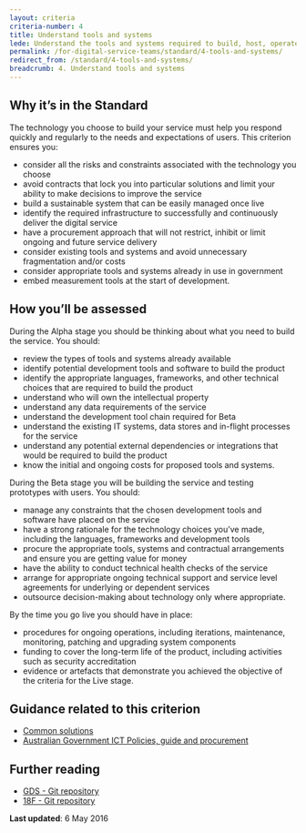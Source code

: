 ```yaml
---
layout: criteria
criteria-number: 4
title: Understand tools and systems
lede: Understand the tools and systems required to build, host, operate and measure the service and how to adopt, adapt or procure them.
permalink: /for-digital-service-teams/standard/4-tools-and-systems/
redirect_from: /standard/4-tools-and-systems/
breadcrumb: 4. Understand tools and systems
---
```

## Why it’s in the Standard
The technology you choose to build your service must help you respond quickly and regularly to the needs and expectations of users. This criterion ensures you:

* consider all the risks and constraints associated with the technology you choose
* avoid contracts that lock you into particular solutions and limit your ability to make decisions to improve the service
* build a sustainable system that can be easily managed once live
* identify the required infrastructure to successfully and continuously deliver the digital service 
* have a procurement approach that will not restrict, inhibit or limit ongoing and future service delivery
* consider existing tools and systems and avoid unnecessary fragmentation and/or costs
* consider appropriate tools and systems already in use in government
* embed measurement tools at the start of development.   

## How you’ll be assessed
During the Alpha stage you should be thinking about what you need to build the service. You should:

* review the types of tools and systems already available
* identify potential development tools and software to build the product 
* identify the appropriate languages, frameworks, and other technical choices that are required to build the product
* understand who will own the intellectual property
* understand any data requirements of the service
* understand the development tool chain required for Beta
* understand the existing IT systems, data stores and in-flight processes for the service 
* understand any potential external dependencies or integrations that would be required to build the product
* know the initial and ongoing costs for proposed tools and systems. 

During the Beta stage you will be building the service and testing prototypes with users. You should:

* manage any constraints that the chosen development tools and software have placed on the service
* have a strong rationale for the technology choices you’ve made, including the languages, frameworks and development tools
* procure the appropriate tools, systems and contractual arrangements and ensure you are getting value for money
* have the ability to conduct technical health checks of the service
* arrange for appropriate ongoing technical support and service level agreements for underlying or dependent services
* outsource decision-making about technology only where appropriate. 

By the time you go live you should have in place:

* procedures for ongoing operations, including iterations, maintenance, monitoring, patching and upgrading system components
* funding to cover the long-term life of the product, including activities such as security accreditation
* evidence or artefacts that demonstrate you achieved the objective of the criteria for the Live stage.

## Guidance related to this criterion
* [Common solutions](/standard/common-solutions/)
* [Australian Government ICT Policies, guide and procurement](http://www.finance.gov.au/policy-guides-procurement/whole-of-government-ict-policies/)

## Further reading  
* [GDS - Git repository](https://github.com/alphagov)
* [18F - Git repository](https://github.com/18F/18f.gsa.gov)

**Last updated**: 6 May 2016
